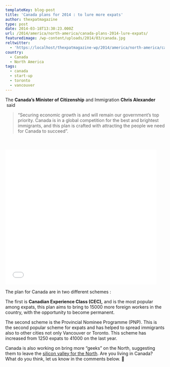```yaml
---
templateKey: blog-post
title: 'Canada plans for 2014 : to lure more expats'
author: thexpatmagazine
type: post
date: 2014-03-18T13:30:23.000Z
url: /2014/america/north-america/canada-plans-2014-lure-expats/
featuredimage: /wp-content/uploads/2014/03/canada.jpg
reltwitter:
  - 'https://localhost/thexpatmagazine-wp/2014/america/north-america/canada-plans-2014-lure-expats/?utm_source=ReviveOldPost&utm_medium=social&utm_campaign=ReviveOldPost'
country: 
  - Canada
  - North America
tags:
  - canada
  - start-up
  - toronto
  - vancouver
---
```


The **Canada&#8217;s Minister of Citizenship** and Immigration **Chris Alexander**  said

> &#8220;Securing economic growth is and will remain our government’s top priority. Canada is in a global competition for the best and brightest immigrants, and this plan is crafted with attracting the people we need for Canada to succeed&#8221;.<!--more-->

<span style="line-height: 1.5em;"> </span>

<iframe src="//embed.gettyimages.com/embed/200569702-001?et=c1h-ueY46ES_z4TSaWGZ3A&sig=OGI8kkx6uz9OiAz6B1ZFwMEDFfZdavFPLB1ZEwtGb0A=" height="428" width="478" frameborder="0" scrolling="no"></iframe>

The plan for Canada are in two different schemes :

The first is **Canadian Experience Class (CEC),** and is the most popular among expats, this plan aims to bring to 15000 more foreign workers in the country, with the opportunity to become permanent.

The second scheme is the Provincial Nominee Programme (PNP). This is the second popular scheme for expats and has helped to spread immigrants also to other cities not only Vancouver or Toronto. This scheme has increased from 1250 expats to 41000 on the last year.

Canada is also working on bring more &#8220;geeks&#8221; on the North, suggesting them to leave the <a href="https://www.bloomberg.com/news/2013-07-10/canada-tells-geeks-to-flee-silicon-valley-head-north.html" target="_blank">silicon valley for the North</a>. Are you living in Canada? What do you think, let us know in the comments below. 🙂
